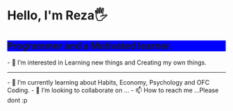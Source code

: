<h1>Hello, I'm Reza🖐</h1>
<h2 style="background-color: blue">Programmer and a Motivated learner.</h2>
- 👀 I’m interested in Learning new things and Creating my own things.
<hr>
- 🌱 I’m currently learning about Habits, Economy, Psychology and  OFC Coding.
- 💞️ I’m looking to collaborate on ...
- 📫 How to reach me ...Please dont :p

<!---
CodingLowkey/CodingLowkey is a ✨ special ✨ repository because its `README.md` (this file) appears on your GitHub profile.
You can click the Preview link to take a look at your changes.
--->

